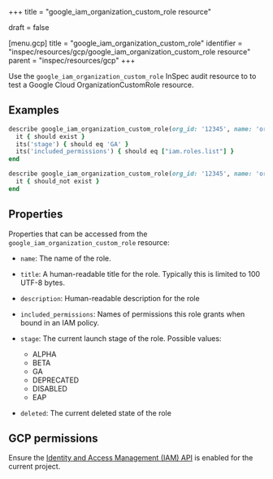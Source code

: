 +++
title = "google_iam_organization_custom_role resource"

draft = false


[menu.gcp]
title = "google_iam_organization_custom_role"
identifier = "inspec/resources/gcp/google_iam_organization_custom_role resource"
parent = "inspec/resources/gcp"
+++

Use the `google_iam_organization_custom_role` InSpec audit resource to to test a Google Cloud OrganizationCustomRole resource.

## Examples

```ruby
describe google_iam_organization_custom_role(org_id: '12345', name: 'org-role') do
  it { should exist }
  its('stage') { should eq 'GA' }
  its('included_permissions') { should eq ["iam.roles.list"] }
end

describe google_iam_organization_custom_role(org_id: '12345', name: 'org-role', name: 'nonexistent') do
  it { should_not exist }
end
```

## Properties

Properties that can be accessed from the `google_iam_organization_custom_role` resource:


  * `name`: The name of the role.

  * `title`: A human-readable title for the role. Typically this is limited to 100 UTF-8 bytes.

  * `description`: Human-readable description for the role

  * `included_permissions`: Names of permissions this role grants when bound in an IAM policy.

  * `stage`: The current launch stage of the role.
  Possible values:
    * ALPHA
    * BETA
    * GA
    * DEPRECATED
    * DISABLED
    * EAP

  * `deleted`: The current deleted state of the role


## GCP permissions

Ensure the [Identity and Access Management (IAM) API](https://console.cloud.google.com/apis/library/iam.googleapis.com/) is enabled for the current project.
